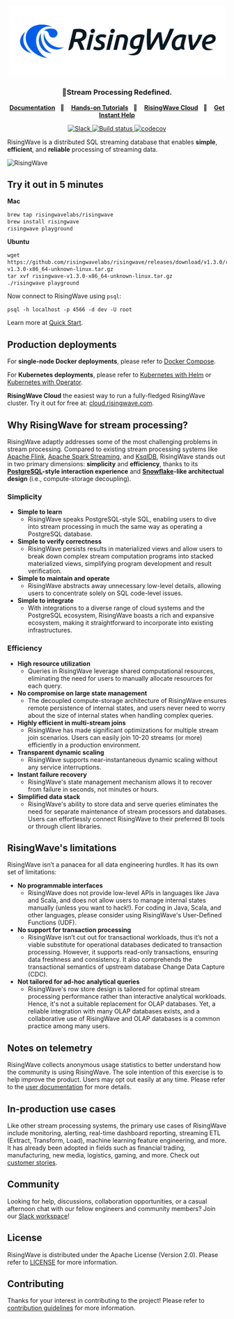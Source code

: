 
<p align="center">
  <picture>
    <source srcset=".github/RisingWave-logo-dark.svg" width="500px" media="(prefers-color-scheme: dark)">
    <img src=".github/RisingWave-logo-light.svg" width="500px">
  </picture>
</p>


<div align="center">

### 🌊Stream Processing Redefined.

</div>

<p align="center">
  <a
    href="https://docs.risingwave.com/"
    target="_blank"
  ><b>Documentation</b></a>&nbsp;&nbsp;&nbsp;📑&nbsp;&nbsp;&nbsp;
  <a
    href="https://tutorials.risingwave.com/"
    target="_blank"
  ><b>Hands-on Tutorials</b></a>&nbsp;&nbsp;&nbsp;🎯&nbsp;&nbsp;&nbsp;
  <a
    href="https://cloud.risingwave.com/"
    target="_blank"
  ><b>RisingWave Cloud</b></a>&nbsp;&nbsp;&nbsp;🚀&nbsp;&nbsp;&nbsp;
  <a
    href="https://risingwave.com/slack"
    target="_blank"
  >
    <b>Get Instant Help</b>
  </a>
</p>
<div align="center">
  <a
    href="https://risingwave.com/slack"
    target="_blank"
  >
    <img alt="Slack" src="https://badgen.net/badge/Slack/Join%20RisingWave/0abd59?icon=slack" />
  </a>
  <a
    href="https://buildkite.com/risingwavelabs/main"
    target="_blank"
  >
    <img alt="Build status" src="https://badge.buildkite.com/9394d2bca0f87e2e97aa78b25f765c92d4207c0b65e7f6648f.svg" />
  </a>
  <a
    href="https://codecov.io/gh/risingwavelabs/risingwave"
    target="_blank"
  >
    <img alt="codecov" src="https://codecov.io/gh/risingwavelabs/risingwave/branch/main/graph/badge.svg?token=EB44K9K38B" />
  </a>
</div>

RisingWave is a distributed SQL streaming database that enables <b>simple</b>, <b>efficient</b>, and <b>reliable</b> processing of streaming data.

![RisingWave](https://github.com/risingwavelabs/risingwave-docs/blob/0f7e1302b22493ba3c1c48e78810750ce9a5ff42/docs/images/archi_simple.png)

## Try it out in 5 minutes
**Mac**
```
brew tap risingwavelabs/risingwave
brew install risingwave
risingwave playground
```
**Ubuntu**
```
wget https://github.com/risingwavelabs/risingwave/releases/download/v1.3.0/risingwave-v1.3.0-x86_64-unknown-linux.tar.gz
tar xvf risingwave-v1.3.0-x86_64-unknown-linux.tar.gz
./risingwave playground
```
Now connect to RisingWave using `psql`:
```
psql -h localhost -p 4566 -d dev -U root
```
Learn more at [Quick Start](https://docs.risingwave.com/docs/current/get-started/).

## Production deployments
For **single-node Docker deployments**, please refer to [Docker Compose](https://docs.risingwave.com/docs/current/risingwave-trial/?method=docker-compose).

For **Kubernetes deployments**, please refer to [Kubernetes with Helm](https://docs.risingwave.com/docs/current/risingwave-k8s-helm/) or [Kubernetes with Operator](https://docs.risingwave.com/docs/current/risingwave-kubernetes/).

**RisingWave Cloud** the easiest way to run a fully-fledged RisingWave cluster. Try it out for free at: [cloud.risingwave.com](https://cloud.risingwave.com).


## Why RisingWave for stream processing?
RisingWave adaptly addresses some of the most challenging problems in stream processing. Compared to existing stream processing systems like [Apache Flink](https://flink.apache.org/), [Apache Spark Streaming](https://spark.apache.org/docs/latest/streaming-programming-guide.html), and [KsqlDB](https://ksqldb.io/), RisingWave stands out in two primary dimensions: **simplicity** and **efficiency**, thanks to its **[PostgreSQL](https://www.postgresql.org/)-style interaction experience** and  **[Snowflake](https://snowflake.com/)-like architectual design** (i.e., compute-storage decoupling).
### Simplicity
* **Simple to learn**
  * RisingWave speaks PostgreSQL-style SQL, enabling users to dive into stream processing in much the same way as operating a PostgreSQL database.
* **Simple to verify correctness**
  * RisingWave persists results in materialized views and allow users to break down complex stream computation programs into stacked materialized views, simplifying program development and result verification.
* **Simple to maintain and operate**
  * RisingWave abstracts away unnecessary low-level details, allowing users to concentrate solely on SQL code-level issues.
* **Simple to integrate**
  * With integrations to a diverse range of cloud systems and the PostgreSQL ecosystem, RisingWave boasts a rich and expansive ecosystem, making it straightforward to incorporate into existing infrastructures.

### Efficiency
* **High resource utilization**
  * Queries in RisingWave leverage shared computational resources, eliminating the need for users to manually allocate resources for each query.
* **No compromise on large state management**
  * The decoupled compute-storage architecture of RisingWave ensures remote persistence of internal states, and users never need to worry about the size of internal states when handling complex queries.
* **Highly efficient in multi-stream joins**
  * RisingWave has made significant optimizations for multiple stream join scenarios. Users can easily join 10-20 streams (or more) efficiently in a production environment.
* **Transparent dynamic scaling**
  * RisingWave supports near-instantaneous dynamic scaling without any service interruptions.
* **Instant failure recovery**
  * RisingWave's state management mechanism allows it to recover from failure in seconds, not minutes or hours.
* **Simplified data stack**
  * RisingWave's ability to store data and serve queries eliminates the need for separate maintenance of stream processors and databases. Users can effortlessly connect RisingWave to their preferred BI tools or through client libraries.

## RisingWave's limitations
RisingWave isn’t a panacea for all data engineering hurdles. It has its own set of limitations:
* **No programmable interfaces**
  * RisingWave does not provide low-level APIs in languages like Java and Scala, and does not allow users to manage internal states manually (unless you want to hack!). For coding in Java, Scala, and other languages, please consider using RisingWave's User-Defined Functions (UDF).
* **No support for transaction processing**
  * RisingWave isn’t cut out for transactional workloads, thus it’s not a viable substitute for operational databases dedicated to transaction processing. However, it supports read-only transactions, ensuring data freshness and consistency. It also comprehends the transactional semantics of upstream database Change Data Capture (CDC).
* **Not tailored for ad-hoc analytical queries**
  * RisingWave's row store design is tailored for optimal stream processing performance rather than interactive analytical workloads. Hence, it's not a suitable replacement for OLAP databases. Yet, a reliable integration with many OLAP databases exists, and a collaborative use of RisingWave and OLAP databases is a common practice among many users.



## Notes on telemetry

RisingWave collects anonymous usage statistics to better understand how the community is using RisingWave. The sole intention of this exercise is to help improve the product. Users may opt out easily at any time. Please refer to the [user documentation](https://docs.risingwave.com/docs/current/telemetry/) for more details.

## In-production use cases
Like other stream processing systems, the primary use cases of RisingWave include monitoring, alerting, real-time dashboard reporting, streaming ETL (Extract, Transform, Load), machine learning feature engineering, and more. It has already been adopted in fields such as financial trading, manufacturing, new media, logistics, gaming, and more. Check out [customer stories](https://www.risingwave.com/use-cases/).

## Community

Looking for help, discussions, collaboration opportunities, or a casual afternoon chat with our fellow engineers and community members? Join our [Slack workspace](https://risingwave.com/slack)!

## License

RisingWave is distributed under the Apache License (Version 2.0). Please refer to [LICENSE](LICENSE) for more information.

## Contributing

Thanks for your interest in contributing to the project! Please refer to [contribution guidelines](CONTRIBUTING.md) for more information.
